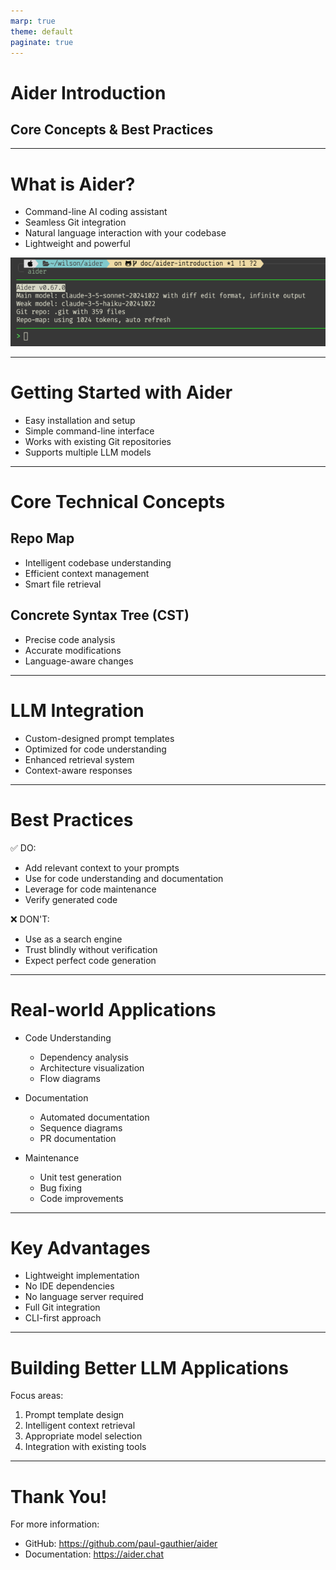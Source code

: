 ```yaml
---
marp: true
theme: default
paginate: true
---
```


# Aider Introduction
## Core Concepts & Best Practices

---

# What is Aider?

- Command-line AI coding assistant
- Seamless Git integration
- Natural language interaction with your codebase
- Lightweight and powerful

![bg right:40% width:400px](assets/aider-active-example.png)

---

# Getting Started with Aider

- Easy installation and setup
- Simple command-line interface
- Works with existing Git repositories
- Supports multiple LLM models

---

# Core Technical Concepts

## Repo Map
- Intelligent codebase understanding
- Efficient context management
- Smart file retrieval

## Concrete Syntax Tree (CST)
- Precise code analysis
- Accurate modifications
- Language-aware changes

---

# LLM Integration

- Custom-designed prompt templates
- Optimized for code understanding
- Enhanced retrieval system
- Context-aware responses

---

# Best Practices

✅ DO:
- Add relevant context to your prompts
- Use for code understanding and documentation
- Leverage for code maintenance
- Verify generated code

❌ DON'T:
- Use as a search engine
- Trust blindly without verification
- Expect perfect code generation

---

# Real-world Applications

- Code Understanding
  - Dependency analysis
  - Architecture visualization
  - Flow diagrams

- Documentation
  - Automated documentation
  - Sequence diagrams
  - PR documentation

- Maintenance
  - Unit test generation
  - Bug fixing
  - Code improvements

---

# Key Advantages

- Lightweight implementation
- No IDE dependencies
- No language server required
- Full Git integration
- CLI-first approach

---

# Building Better LLM Applications

Focus areas:
1. Prompt template design
2. Intelligent context retrieval
3. Appropriate model selection
4. Integration with existing tools

---

# Thank You!

For more information:
- GitHub: https://github.com/paul-gauthier/aider
- Documentation: https://aider.chat
